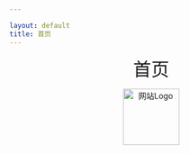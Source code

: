 ```yaml
---

layout: default
title: 首页
---
```


<div style="text-align: center;">

<span style="font-size: 32px;"> 首页 </span>

<img src="{{ '/photos/logo1.png' | relative_url }}" alt="网站Logo" height="100" width="100">
</div>

